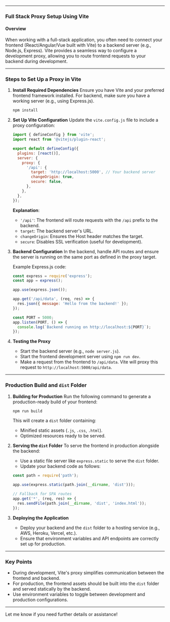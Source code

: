 
---

### **Full Stack Proxy Setup Using Vite**

#### **Overview**
When working with a full-stack application, you often need to connect your frontend (React/Angular/Vue built with Vite) to a backend server (e.g., Node.js, Express). Vite provides a seamless way to configure a development proxy, allowing you to route frontend requests to your backend during development.

---

### **Steps to Set Up a Proxy in Vite**

1. **Install Required Dependencies**
   Ensure you have Vite and your preferred frontend framework installed. For backend, make sure you have a working server (e.g., using Express.js).

   ```bash
   npm install
   ```

2. **Set Up Vite Configuration**
   Update the `vite.config.js` file to include a proxy configuration:

   ```javascript
   import { defineConfig } from 'vite';
   import react from '@vitejs/plugin-react';

   export default defineConfig({
     plugins: [react()],
     server: {
       proxy: {
         '/api': {
           target: 'http://localhost:5000', // Your backend server
           changeOrigin: true,
           secure: false,
         },
       },
     },
   });
   ```

   **Explanation**:
   - `'/api'`: The frontend will route requests with the `/api` prefix to the backend.
   - `target`: The backend server's URL.
   - `changeOrigin`: Ensures the Host header matches the target.
   - `secure`: Disables SSL verification (useful for development).

3. **Backend Configuration**
   In the backend, handle API routes and ensure the server is running on the same port as defined in the proxy target.

   Example Express.js code:

   ```javascript
   const express = require('express');
   const app = express();

   app.use(express.json());

   app.get('/api/data', (req, res) => {
     res.json({ message: 'Hello from the backend!' });
   });

   const PORT = 5000;
   app.listen(PORT, () => {
     console.log(`Backend running on http://localhost:${PORT}`);
   });
   ```

4. **Testing the Proxy**
   - Start the backend server (e.g., `node server.js`).
   - Start the frontend development server using `npm run dev`.
   - Make a request from the frontend to `/api/data`. Vite will proxy this request to `http://localhost:5000/api/data`.

---

### **Production Build and `dist` Folder**

1. **Building for Production**
   Run the following command to generate a production-ready build of your frontend:

   ```bash
   npm run build
   ```

   This will create a `dist` folder containing:
   - Minified static assets (`.js`, `.css`, `.html`).
   - Optimized resources ready to be served.

2. **Serving the `dist` Folder**
   To serve the frontend in production alongside the backend:
   - Use a static file server like `express.static` to serve the `dist` folder.
   - Update your backend code as follows:

   ```javascript
   const path = require('path');

   app.use(express.static(path.join(__dirname, 'dist')));

   // Fallback for SPA routes
   app.get('*', (req, res) => {
     res.sendFile(path.join(__dirname, 'dist', 'index.html'));
   });
   ```

3. **Deploying the Application**
   - Deploy your backend and the `dist` folder to a hosting service (e.g., AWS, Heroku, Vercel, etc.).
   - Ensure that environment variables and API endpoints are correctly set up for production.

---

### **Key Points**
- During development, Vite's proxy simplifies communication between the frontend and backend.
- For production, the frontend assets should be built into the `dist` folder and served statically by the backend.
- Use environment variables to toggle between development and production configurations.

--- 

Let me know if you need further details or assistance!